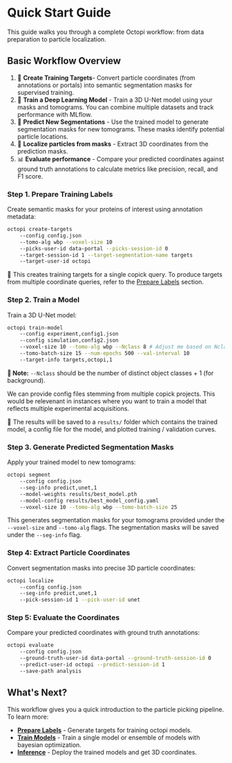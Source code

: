 # Quick Start Guide

This guide walks you through a complete Octopi workflow: from data preparation to particle localization. 

## Basic Workflow Overview

1.	🎯 **Create Training Targets**- Convert particle coordinates (from annotations or portals) into semantic segmentation masks for supervised training.
2.	🧠 **Train a Deep Learning Model** - Train a 3D U-Net model using your masks and tomograms. You can combine multiple datasets and track performance with MLflow.
3.	🔮 **Predict New Segmentations** - Use the trained model to generate segmentation masks for new tomograms. These masks identify potential particle locations.
4.	📍 **Localize particles from masks** - Extract 3D coordinates from the prediction masks.
5.	📊 **Evaluate performance**  - Compare your predicted coordinates against ground truth annotations to calculate metrics like precision, recall, and F1 score.

### Step 1. Prepare Training Labels

Create semantic masks for your proteins of interest using annotation metadata:

```bash
octopi create-targets
    --config config.json
    --tomo-alg wbp --voxel-size 10
    --picks-user-id data-portal --picks-session-id 0
    --target-session-id 1 --target-segmentation-name targets
    --target-user-id octopi
```

🎯 This creates training targets for a single copick query. To produce targets from multiple coordinate queries,  refer to the [Prepare Labels](../user-guide/labels.md) section.

### Step 2. Train a Model

Train a 3D U-Net model:

```bash
octopi train-model
    --config experiment,config1.json
    --config simulation,config2.json
    --voxel-size 10 --tomo-alg wbp --Nclass 8 # Adjust me based on Nclasses present
    --tomo-batch-size 15 --num-epochs 500 --val-interval 10
    --target-info targets,octopi,1
```

**🧪 Note:** `--Nclass` should be the number of distinct object classes + 1 (for background).

We can provide config files stemming from multiple copick projects. This would be relevenant in instances where you want to train a model that reflects multiple experimental acquisitions.

📁 The results will be saved to a `results/` folder which contains the trained model, a config file for the model, and plotted training / validation curves. 

### Step 3. Generate Predicted Segmentation Masks

Apply your trained model to new tomograms:

```bash
octopi segment
    --config config.json
    --seg-info predict,unet,1
    --model-weights results/best_model.pth
    --model-config results/best_model_config.yaml
    --voxel-size 10 --tomo-alg wbp --tomo-batch-size 25
```

This generates segmentation masks for your tomograms provided under the `--voxel-size` and `--tomo-alg` flags. The segmentation masks will be saved under the `--seg-info` flag. 

### Step 4: Extract Particle Coordinates

Convert segmentation masks into precise 3D particle coordinates:

```bash
octopi localize
    --config config.json
    --seg-info predict,unet,1
    --pick-session-id 1 --pick-user-id unet
```

### Step 5: Evaluate the Coordinates

Compare your predicted coordinates with ground truth annotations:

```bash
octopi evaluate 
    --config config.json 
    --ground-truth-user-id data-portal --ground-truth-session-id 0 
    --predict-user-id octopi --predict-session-id 1 
    --save-path analysis
```

## What's Next?

This workflow gives you a quick introduction to the particle picking pipeline. To learn more:

- **[Prepare Labels](../user-guide/labels.md)** - Generate targets for training octopi models.
- **[Train Models](../user-guide/training.md)** - Train a single model or ensemble of models with bayesian optimization.
- **[Inference](../user-guide/inference.md)** - Deploy the trained models and get 3D coordinates.